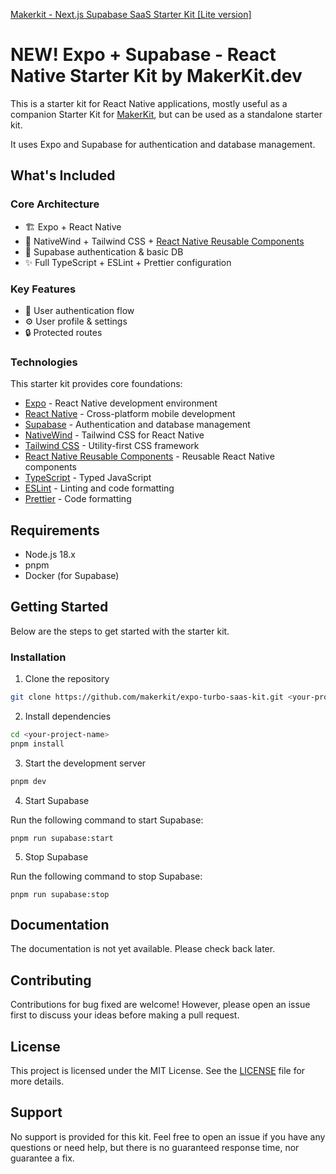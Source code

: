 [Makerkit - Next.js Supabase SaaS Starter Kit \[Lite version\]](apps/web/public/images/makerkit.webp)

# NEW! Expo + Supabase - React Native Starter Kit by MakerKit.dev

This is a starter kit for React Native applications, mostly useful as a companion Starter Kit for [MakerKit](https://makerkit.dev), but can be used as a standalone starter kit.

It uses Expo and Supabase for authentication and database management.

## What's Included

### Core Architecture
- 🏗️ Expo + React Native
- 🎨 NativeWind + Tailwind CSS + [React Native Reusable Components](https://rnr-docs.vercel.app/getting-started/introduction/)
- 🔐 Supabase authentication & basic DB
- ✨ Full TypeScript + ESLint + Prettier configuration

### Key Features
- 👤 User authentication flow
- ⚙️ User profile & settings
- 🔒 Protected routes

### Technologies

This starter kit provides core foundations:

- [Expo](https://expo.dev/) - React Native development environment
- [React Native](https://reactnative.dev/) - Cross-platform mobile development
- [Supabase](https://supabase.com/) - Authentication and database management
- [NativeWind](https://nativewind.dev/) - Tailwind CSS for React Native
- [Tailwind CSS](https://tailwindcss.com/) - Utility-first CSS framework
- [React Native Reusable Components](https://rnr-docs.vercel.app/getting-started/introduction/) - Reusable React Native components
- [TypeScript](https://www.typescriptlang.org/) - Typed JavaScript
- [ESLint](https://eslint.org/) - Linting and code formatting
- [Prettier](https://prettier.io/) - Code formatting

## Requirements

- Node.js 18.x
- pnpm
- Docker (for Supabase)

## Getting Started

Below are the steps to get started with the starter kit.

### Installation

1. Clone the repository

```bash
git clone https://github.com/makerkit/expo-turbo-saas-kit.git <your-project-name>
```

2. Install dependencies

```bash
cd <your-project-name>
pnpm install
```

3. Start the development server

```bash
pnpm dev
```

4. Start Supabase

Run the following command to start Supabase:

```
pnpm run supabase:start
```

5. Stop Supabase

Run the following command to stop Supabase:

```
pnpm run supabase:stop
```

## Documentation

The documentation is not yet available. Please check back later.

## Contributing

Contributions for bug fixed are welcome! However, please open an issue first to discuss your ideas before making a pull request.

## License

This project is licensed under the MIT License. See the [LICENSE](LICENSE) file for more details.

## Support

No support is provided for this kit. Feel free to open an issue if you have any questions or need help, but there is no guaranteed response time, nor guarantee a fix.